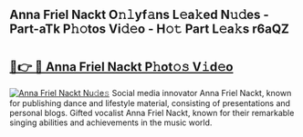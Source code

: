 ## Anna Friel Nackt O𝚗𝚕yf𝚊ns L𝚎a𝚔ed N𝚞𝚍es - Part-aTk P𝚑𝚘tos Vi𝚍𝚎o - H𝚘𝚝 Part L𝚎a𝚔s r6aQZ

# <h2><a href="http://kf1j5q.oniu.top/?m=Anna+Friel+Nackt">🔗👉 🔴 Anna Friel Nackt P𝚑ot𝚘𝚜 V𝚒d𝚎o</a></h2>

[![Anna Friel Nackt Nu𝚍e𝚜](https://i.imgur.com/0qMVB7G.gif)](http://kf1j5q.oniu.top/?m=Anna+Friel+Nackt)
Social media innovator Anna Friel Nackt, known for publishing dance and lifestyle material, consisting of presentations and personal blogs. Gifted vocalist Anna Friel Nackt, known for their remarkable singing abilities and achievements in the music world.  
